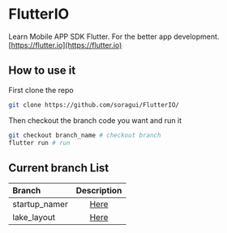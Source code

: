 # FlutterIO

Learn Mobile APP SDK Flutter. For the better app development.[https://flutter.io](https://flutter.io)

## How to use it

First clone the repo

```bash
git clone https://github.com/soragui/FlutterIO/
```

Then checkout the branch code you want and run it

```bash
git checkout branch_name # checkout branch
flutter run # run
```

## Current branch List

| Branch | Description |
| :--- | :---: |
| startup\_namer | [Here](https://flutter.io/docs/get-started/codelab) |
| lake\_layout | [Here](https://flutter.io/docs/development/ui/layout/tutorial) |

